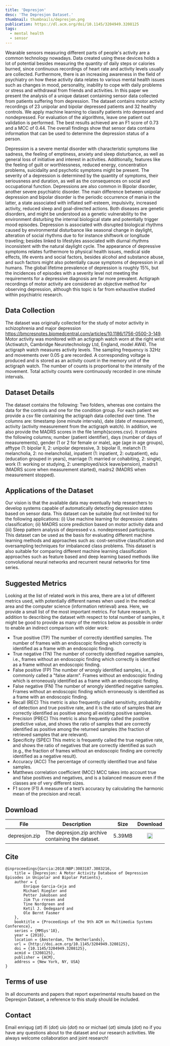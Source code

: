 ```yaml
---
title: 'Depresjon'
desc: 'The Depresjon Dataset.'
thumbnail: thumbnails/depresjon.png
publication: https://dl.acm.org/doi/10.1145/3204949.3208125
tags:
  - mental health
  - sensor
---
```


Wearable sensors measuring different parts of people's activity are a common technology nowadays. Data created using these devices holds a lot of potential besides measuring the quantity of daily steps or calories burned, since continuous recordings of heart rate and activity levels usually are collected. Furthermore, there is an increasing awareness in the field of psychiatry on how these activity data relates to various mental health issues such as changes in mood, personality, inability to cope with daily problems or stress and withdrawal from friends and activities. In this paper we present the analysis of a unique dataset containing sensor data collected from patients suffering from depression. The dataset contains motor activity recordings of 23 unipolar and bipolar depressed patients and 32 healthy controls. We apply machine learning to classify patients into depressed and nondepressed. For evaluation of the algorithms, leave one patient out validation is performed. The best results achieved are an F1 score of 0.73 and a MCC of 0.44. The overall findings show that sensor data contains information that can be used to determine the depression status of a person.

Depression is a severe mental disorder with characteristic symptoms like sadness, the feeling of emptiness, anxiety and sleep disturbance, as well as general loss of initiative and interest in activities. Additionally, features like the feeling of guilt or worthlessness, reduced energy, concentration problems, suicidality and psychotic symptoms might be present. The severity of a depression is determined by the quantity of symptoms, their seriousness and duration, as well as the consequences on social and occupational function. Depressions are also common in Bipolar disorder, another severe psychiatric disorder. The main difference between unipolar depression and bipolar disorder is the periodic occurrence of mania in the latter, a state associated with inﬂated self-esteem, impulsivity, increased activity, reduced sleep and goal-directed actions. Both diseases are genetic disorders, and might be understood as a genetic vulnerability to the environment disturbing the internal biological state and potentially trigger mood episodes. Depression is associated with disrupted biological rhythms caused by environmental disturbance like seasonal change in daylight, alteration of social rhythms due to for instance shiftwork or longitude traveling; besides linked to lifestyles associated with diurnal rhythms inconsistent with the natural daylight cycle. The appearance of depressive symptoms relates furthermore to physical health issues, medical side effects, life events and social factors, besides alcohol and substance abuse, and such factors might also potentially cause symptoms of depression in all humans. The global lifetime prevalence of depression is roughly 15%, but the incidences of episodes with a severity level not meeting the requirements for a depressive diagnosis are far more prevalent. Actigraph recordings of motor activity are considered an objective method for observing depression, although this topic is far from exhaustive studied within psychiatric research.

## Data Collection
The dataset was originally collected for the study of motor activity in schizophrenia and major depression https://bmcresnotes.biomedcentral.com/articles/10.1186/1756-0500-3-149. Motor activity was monitored with an actigraph watch worn at the right wrist (Actiwatch, Cambridge Neurotechnology Ltd, England, model AW4). The actigraph watch measures activity levels. The sampling frequency is 32Hz and movements over 0.05 g are recorded. A corresponding voltage is produced and is stored as an activity count in the memory unit of the actigraph watch. The number of counts is proportional to the intensity of the movement. Total activity counts were continuously recorded in one minute intervals.

## Dataset Details
The dataset contains the following: Two folders, whereas one contains the data for the controls and one for the condition group. For each patient we provide a csv file containing the actigraph data collected over time. The columns are: timestamp (one minute intervals), date (date of measurement), activity (activity measurement from the actigraph watch). In addition, we also provide the MADRS scores in the file \emph{scores.csv}. It contains the following columns; number (patient identifier), days (number of days of measurements), gender (1 or 2 for female or male), age (age in age groups), afftype (1: bipolar II, 2: unipolar depressive, 3: bipolar I), melanch (1: melancholia, 2: no melancholia), inpatient (1: inpatient, 2: outpatient), edu (education grouped in years), marriage (1: married or cohabiting, 2: single), work (1: working or studying, 2: unemployed/sick leave/pension), madrs1 (MADRS score when measurement started), madrs2 (MADRS when measurement stopped).

## Applications of the Dataset
Our vision is that the available data may eventually help researchers to develop systems capable of automatically detecting depression states based on sensor data. This dataset can be suitable (but not limited to) for the following applications: (i) Use machine learning for depression states classification; (ii) MADRS score prediction based on motor activity data and (iii) Sleep pattern analysis of depressed v.s. nondepressed participants. This dataset can be used as the basis for evaluating different machine learning methods and approaches such as: cost-sensitive classification and oversampling techniques for imbalanced class problems. This dataset is also suitable for comparing different machine learning classification approaches such as feature based and deep learning based methods like convolutional neural networks and recurrent neural networks for time series.

## Suggested Metrics
Looking at the list of related work in this area, there are a lot of different metrics used, with potentially different names when used in the medical area and the computer science (information retrieval) area. Here, we provide a small list of the most important metrics. For future research, in addition to describing the dataset with respect to total number of samples, it might be good to provide as many of the metrics below as possible in order to enable an indirect comparison with older work:
* True positive (TP)	The number of correctly identified samples. The number of frames with an endoscopic finding which correctly is identified as a frame with an endoscopic finding.
* True negative (TN)	The number of correctly identified negative samples, i.e., frames without an endoscopic finding which correctly is identified as a frame without an endoscopic finding.
* False positive (FP)	The number of wrongly identified samples, i.e., a commonly called a "false alarm". Frames without an endoscopic finding which is erroneously identified as a frame with an endoscopic finding.
* False negative (FN)	The number of wrongly identified negative samples. Frames without an endoscopic finding which erroneously is identified as a frame with an endoscopic finding.
* Recall (REC)	This metric is also frequently called sensitivity, probability of detection and true positive rate, and it is the ratio of samples that are correctly identified as positive among all existing positive samples.
* Precision (PREC)	This metric is also frequently called the positive predictive value, and shows the ratio of samples that are correctly identified as positive among the returned samples (the fraction of retrieved samples that are relevant).
* Specificity (SPEC)	This metric is frequently called the true negative rate, and shows the ratio of negatives that are correctly identified as such (e.g., the fraction of frames without an endoscopic finding are correctly identified as a negative result).
* Accuracy (ACC)	The percentage of correctly identified true and false samples.
* Matthews correlation coefficient (MCC)	MCC takes into account true and false positives and negatives, and is a balanced measure even if the classes are of very different sizes.
* F1 score (F1)	A measure of a test’s accuracy by calculating the harmonic mean of the precision and recall.

## Download
| File | Description | Size | Download |
| --- | --- | --- | :---: |
| depresjon.zip | The depresjon.zip archive containing the dataset. | 5.39MB | [<img src="/icons/fa-download-solid.svg" style="margin:0;display: inline;" height="18" width="18"/>](https://datasets.simula.no/downloads/depresjon.zip) |

## Cite
    @inproceedings{Garcia:2018:NBP:3083187.3083216,
        title = {Depresjon: A Motor Activity Database of Depression Episodes in Unipolar and Bipolar Patients},
        author = {
            Enrique Garcia-Ceja and
            Michael Riegler and
            Petter Jakobsen and
            Jim T\o rresen and
            Tine Nordgreen and
            Ketil J. Oedegaard and
            Ole Bernt Fasmer
        },
        booktitle = {Proceedings of the 9th ACM on Multimedia Systems Conference},
        series = {MMSys'18},
        year = {2018},
        location = {Amsterdam, The Netherlands},
        url = {http://doi.acm.org/10.1145/3204949.3208125},
        doi = {10.1145/3204949.3208125},
        acmid = {3208125},
        publisher = {ACM},
        address = {New York, NY, USA}
    }
    
    
## Terms of use
In all documents and papers that report experimental results based on the Depresjon Dataset, a reference to this study should be included.

## Contact
Email enriqug (_at_) ifi (_dot_) uio (_dot_) no or michael (_at_) simula (_dot_) no if you have any questions about to the dataset and our research activities. We always welcome collaboration and joint research!